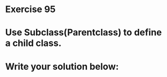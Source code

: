 # Exercise 95
# Use Subclass(Parentclass) to define a child class.





# Write your solution below:
